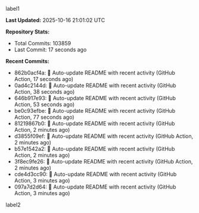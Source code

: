 
label1 
<!-- ACTIVITY_START -->
**Last Updated:** 2025-10-16 21:01:02 UTC

**Repository Stats:**
- Total Commits: 103859
- Last Commit: 17 seconds ago

**Recent Commits:**
- 862b0acf4a: 🤖 Auto-update README with recent activity (GitHub Action, 17 seconds ago)
- 0ad4c2144d: 🤖 Auto-update README with recent activity (GitHub Action, 38 seconds ago)
- 646b917e93: 🤖 Auto-update README with recent activity (GitHub Action, 53 seconds ago)
- be0c93efbe: 🤖 Auto-update README with recent activity (GitHub Action, 77 seconds ago)
- 81219867b0: 🤖 Auto-update README with recent activity (GitHub Action, 2 minutes ago)
- d3855f09ef: 🤖 Auto-update README with recent activity (GitHub Action, 2 minutes ago)
- b57e1542a2: 🤖 Auto-update README with recent activity (GitHub Action, 2 minutes ago)
- 3f8ec9fe26: 🤖 Auto-update README with recent activity (GitHub Action, 2 minutes ago)
- cde4d3cc90: 🤖 Auto-update README with recent activity (GitHub Action, 3 minutes ago)
- 097a7d2d64: 🤖 Auto-update README with recent activity (GitHub Action, 3 minutes ago)
<!-- ACTIVITY_END -->

label2
